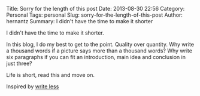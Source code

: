 Title: Sorry for the length of this post
Date: 2013-08-30 22:56
Category: Personal
Tags: personal
Slug: sorry-for-the-length-of-this-post
Author: hernantz 
Summary: I didn't have the time to make it shorter

I didn't have the time to make it shorter.

In this blog, I do my best to get to the point. Quality over quantity.
Why write a thousand words if a picture says more than a thousand words? 
Why write six paragraphs if you can fit an introduction, main idea 
and conclusion in just three?

Life is short, read this and move on.

Inspired by [write less](http://getnashty.com/write-less)
